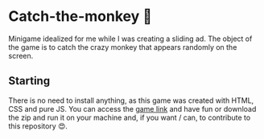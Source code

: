 # Catch-the-monkey 🐒 
Minigame idealized for me while I was creating a sliding ad. The object of the game is to catch the crazy monkey that appears randomly on the screen.

## Starting
There is no need to install anything, as this game was created with HTML, CSS and pure JS. You can access the [game link](https://lucasnovais182.github.io/Catch-the-monkey/) and have fun or download the zip and run it on your machine and, if you want / can,
to contribute to this repository 😍.

